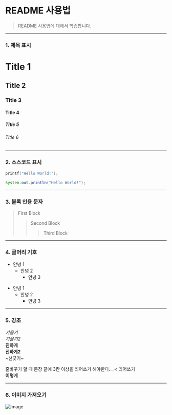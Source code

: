 # README 사용법
> README 사용법에 대해서 학습합니다.

-----

### 1. 제목 표시

# Title 1
## Title 2
### Title 3
#### Title 4
##### Title 5
###### Title 6

-----

### 2. 소스코드 표시

``` c
printf("Hello World!");
```

``` java
System.out.println("Hello World!");
```

---

### 3. 볼록 인용 문자
> First Block
> > Second Block
> > > Third Block

---

### 4. 글머리 기호
- 안녕 1
  - 안녕 2
    - 안녕 3
+ 안녕 1
  + 안녕 2
    + 안녕 3

---

### 5. 강조

*기울기*   
_기울기2_   
**진하게**   
__진하게2__   
~선긋기~   

줄바꾸기 할 때 문장 끝에 3칸 이상을 띄어쓰기 해야한다.__< 띄어쓰기   
**이렇게**

---

### 6. 이미지 가져오기
![image](https://user-images.githubusercontent.com/77111523/109932316-60fa5f00-7d0d-11eb-9b2a-9da40e0d1a33.png)


